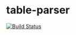 # table-parser

[![Build Status](https://travis-ci.org/ChinaXing/table-parser.svg?branch=master)](https://travis-ci.org/ChinaXing/table-parser)

